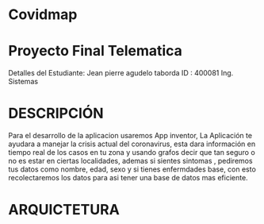 # Covidmap
# Proyecto Final  Telematica 

Detalles del Estudiante:
Jean pierre agudelo taborda
ID :  400081
Ing. Sistemas

# DESCRIPCIÓN
Para el desarrollo de la aplicacion usaremos App inventor,
La Aplicación te ayudara a manejar la crisis actual del coronavirus, esta dara información
en tiempo real de los casos en tu zona y usando grafos decir que tan seguro o no es estar en ciertas localidades,
ademas si sientes sintomas , pediremos tus datos como nombre, edad, sexo y si tienes enfermdades base, con esto  recolectaremos los datos 
para asi tener una base de datos mas eficiente.

# ARQUICTETURA







